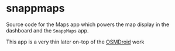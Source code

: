 # snappmaps


Source code for the Maps app which powers the map display in the dashboard and the `SnappMaps` app.

This app is a very thin later on-top of the [OSMDroid](https://github.com/osmdroid/osmdroid) work 
